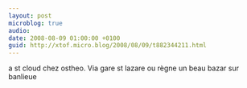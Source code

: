 ```yaml
---
layout: post
microblog: true
audio: 
date: 2008-08-09 01:00:00 +0100
guid: http://xtof.micro.blog/2008/08/09/t882344211.html
---
```

a st cloud chez ostheo. Via gare st lazare ou règne un beau bazar sur banlieue
